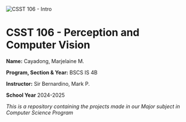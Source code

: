 ![CSST 106 - Intro](https://github.com/user-attachments/assets/636aee15-71df-4b03-bd28-b2269c14a5ba)

# **CSST 106 - Perception and Computer Vision**

**Name:** Cayadong, Marjelaine M.

**Program, Section & Year:** BSCS IS 4B

**Instructor:** Sir Bernardino, Mark P.

**School Year** 2024-2025



*This is a repository containing the  projects made in our Major subject in Computer Science Program*
